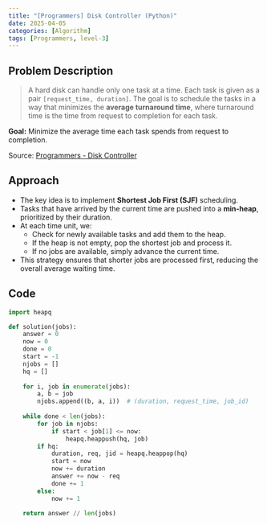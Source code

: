 ```yaml
---
title: "[Programmers] Disk Controller (Python)"
date: 2025-04-05
categories: [Algorithm]
tags: [Programmers, level-3]
---
```


## Problem Description

> A hard disk can handle only one task at a time. Each task is given as a pair `[request_time, duration]`. The goal is to schedule the tasks in a way that minimizes the **average turnaround time**, where turnaround time is the time from request to completion for each task.

**Goal:** Minimize the average time each task spends from request to completion.

Source: [Programmers - Disk Controller](https://school.programmers.co.kr/learn/courses/30/lessons/42627)

## Approach

- The key idea is to implement **Shortest Job First (SJF)** scheduling.
- Tasks that have arrived by the current time are pushed into a **min-heap**, prioritized by their duration.
- At each time unit, we:
  - Check for newly available tasks and add them to the heap.
  - If the heap is not empty, pop the shortest job and process it.
  - If no jobs are available, simply advance the current time.
- This strategy ensures that shorter jobs are processed first, reducing the overall average waiting time.

## Code

```python
import heapq

def solution(jobs):
    answer = 0
    now = 0
    done = 0
    start = -1
    njobs = []
    hq = []
    
    for i, job in enumerate(jobs):
        a, b = job
        njobs.append((b, a, i))  # (duration, request_time, job_id)
        
    while done < len(jobs):
        for job in njobs:
            if start < job[1] <= now:
                heapq.heappush(hq, job)
        if hq:
            duration, req, jid = heapq.heappop(hq)
            start = now
            now += duration
            answer += now - req
            done += 1
        else:
            now += 1
    
    return answer // len(jobs)
```

